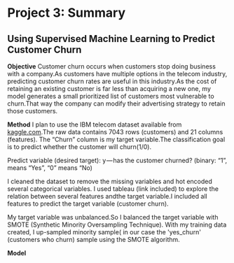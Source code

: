 # Project 3: Summary

## Using Supervised Machine Learning to Predict Customer Churn

**Objective**
Customer churn occurs when customers stop doing business with a company.As customers have multiple options in the telecom industry, predicting customer churn rates are useful in this industry.As the cost of retaining an existing customer is far less than acquiring a new one, my model generates a small prioritized list of customers most vulnerable to churn.That way the company can modify their advertising strategy to retain those customers.

**Method**
I plan to use the IBM telecom dataset available from [kaggle.com](https://www.kaggle.com/blastchar/telco-customer-churn).The raw data contains 7043 rows (customers) and 21 columns (features). The “Churn” column is my target variable.The classification goal is to predict whether the customer will churn(1/0).

Predict variable (desired target): y — has the customer churned? (binary: “1”, means “Yes”, “0” means “No)

I cleaned the dataset to remove the missing variables and hot encoded several categorical variables. I used tableau (link included) to explore the relation between several features andthe target variable.I included all features to predict the target variable (customer churn).

My target variable was unbalanced.So I balanced the target variable with SMOTE (Synthetic Minority Oversampling Technique). With my training data created, I up-sampled minority sample( in our case the 'yes_churn' (customers who churn) sample using the SMOTE algorithm. 



**Model**



